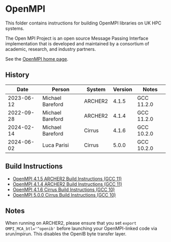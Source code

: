 OpenMPI
=======

This folder contains instructions for building OpenMPI libraries on UK HPC systems.

The Open MPI Project is an open source Message Passing Interface implementation that is
developed and maintained by a consortium of academic, research, and industry partners.

See the [OpenMPI home page](https://www.open-mpi.org/).

History
-------

 Date | Person | System | Version | Notes
 ---- | ------ | ------ | ------- | -----
 2023-06-12 | Michael Bareford | ARCHER2 | 4.1.5 | GCC 11.2.0
 2022-09-28 | Michael Bareford | ARCHER2 | 4.1.4 | GCC 11.2.0
 2024-02-14 | Michael Bareford | Cirrus | 4.1.6 | GCC 10.2.0
 2024-06-02 | Luca Parisi | Cirrus | 5.0.0 | GCC 10.2.0

Build Instructions
------------------

* [OpenMPI 4.1.5 ARCHER2 Build Instructions (GCC 11)](build_openmpi_4.1.5_archer2_gcc11.md)
* [OpenMPI 4.1.4 ARCHER2 Build Instructions (GCC 11)](build_openmpi_4.1.4_archer2_gcc11.md)
* [OpenMPI 4.1.6 Cirrus Build Instructions (GCC 10)](build_openmpi_4.1.6_cirrus_gcc10.md)
* [OpenMPI 5.0.0 Cirrus Build Instructions (GCC 10)](build_openmpi_5.0.0_cirrus_gcc10.md)


Notes
-----

When running on ARCHER2, please ensure that you set `export OMPI_MCA_btl='^openib'` before launching
your OpenMPI-linked code via srun/mpirun. This disables the OpenIB byte transfer layer.
